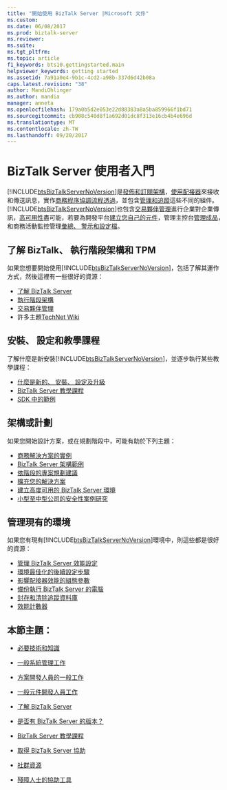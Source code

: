```yaml
---
title: "開始使用 BizTalk Server |Microsoft 文件"
ms.custom: 
ms.date: 06/08/2017
ms.prod: biztalk-server
ms.reviewer: 
ms.suite: 
ms.tgt_pltfrm: 
ms.topic: article
f1_keywords: bts10.gettingstarted.main
helpviewer_keywords: getting started
ms.assetid: 7a91a0e4-9b1c-4cd2-a98b-337d6d42b08a
caps.latest.revision: "38"
author: MandiOhlinger
ms.author: mandia
manager: anneta
ms.openlocfilehash: 179a0b5d2e053e22d88383a8a5ba859966f1bd71
ms.sourcegitcommit: cb908c540d8f1a692d01dc8f313e16cb4b4e696d
ms.translationtype: MT
ms.contentlocale: zh-TW
ms.lasthandoff: 09/20/2017
---
```

# <a name="getting-started-with-biztalk-server"></a>BizTalk Server 使用者入門
[!INCLUDE[btsBizTalkServerNoVersion](../includes/btsbiztalkservernoversion-md.md)]是[發佈和訂閱架構](../core/publish-and-subscribe-architecture.md)，[使用配接器](../core/using-adapters.md)來接收和傳送訊息，實作[商務程序協調流程透過](../core/defining-business-processes.md)，並包含[管理和追蹤](../core/management-and-tracking-architecture.md)這些不同的組件。 [!INCLUDE[btsBizTalkServerNoVersion](../includes/btsbiztalkservernoversion-md.md)]也包含[交易夥伴管理](../core/trading-partner-management-using-biztalk-server.md)進行企業對企業傳訊，[高可用性](../core/planning-for-high-availability3.md)盡可能，若要為開發平台[建立您自己的元件](../core/developing-custom-components.md)，管理主控台[管理成品](../core/operational-and-administrative-tasks-in-your-biztalk-environment.md)，和商務活動監控管理[彙總、 警示和設定檔](../core/using-business-activity-monitoring.md)。

## <a name="understanding-biztalk-runtime-architecture-and-tpm"></a>了解 BizTalk、 執行階段架構和 TPM
如果您想要開始使用[!INCLUDE[btsBizTalkServerNoVersion](../includes/btsbiztalkservernoversion-md.md)]，包括了解其運作方式，然後這裡有一些很好的資源： 

* [了解 BizTalk Server](../core/understanding-biztalk-server.md)
* [執行階段架構](../core/runtime-architecture.md)
* [交易夥伴管理](../core/trading-partner-management-using-biztalk-server.md)
* 許多主題[TechNet Wiki](http://social.technet.microsoft.com/wiki/contents/articles/2240.biztalk-server-resources-on-the-technet-wiki.aspx)

## <a name="install-configure-and-tutorials"></a>安裝、 設定和教學課程
了解什麼是新安裝[!INCLUDE[btsBizTalkServerNoVersion](../includes/btsbiztalkservernoversion-md.md)]，並逐步執行某些教學課程： 
  
* [什麼是新的、 安裝、 設定及升級](../install-and-config-guides/biztalk-server-what-s-new-installation-configuration-and-upgrade.md)  
* [BizTalk Server 教學課程](../core/biztalk-server-tutorials.md)
* [SDK 中的範例](../core/samples-in-the-sdk.md)

## <a name="architecting-or-planning"></a>架構或計劃
如果您開始設計方案，或在規劃階段中，可能有助於下列主題： 

* [商務解決方案的實例](../core/scenarios-for-business-solutions.md)
* [BizTalk Server 架構範例](../core/sample-biztalk-server-architectures.md)
* [依階段的專案規劃建議](../core/project-planning-recommendations-by-phase.md)
* [擴充您的解決方案](../core/scaling-your-solutions.md)
* [建立高度可用的 BizTalk Server 環境](../core/creating-a-highly-available-biztalk-server-environment.md)
* [小型至中型公司的安全性案例研究](../core/security-case-studies-for-small-to-medium-sized-companies.md)

## <a name="manage-existing-environments"></a>管理現有的環境
如果您有現有[!INCLUDE[btsBizTalkServerNoVersion](../includes/btsbiztalkservernoversion-md.md)]環境中，則這些都是很好的資源： 

* [管理 BizTalk Server 效能設定](../core/managing-biztalk-server-performance-settings.md)
* [環境最佳化的後續設定步驟](../install-and-config-guides/post-configuration-steps-to-optimize-your-environment.md)
* [影響配接器效能的組態參數](../core/configuration-parameters-that-affect-adapter-performance.md)
* [備份執行 BizTalk Server 的電腦](../core/backing-up-a-computer-running-biztalk-server.md)
* [封存和清除追蹤資料庫](../core/archiving-and-purging-the-biztalk-tracking-database.md)
* [效能計數器](../core/performance-counters.md)

 
## <a name="topics-in-this-section"></a>本節主題：  
  
-   [必要技術和知識](../core/prerequisite-skills-and-knowledge5.md)  
  
-   [一般系統管理工作](../core/common-administrative-tasks4.md)  
  
-   [方案開發人員的一般工作](../core/common-solution-developer-tasks.md)  
  
-   [一般元件開發人員工作](../core/common-component-developer-tasks.md)  
  
-   [了解 BizTalk Server](../core/understanding-biztalk-server.md)  
  
-   [是否有 BizTalk Server 的版本？](../core/what-version-of-biztalk-server-do-i-have.md)  
  
-   [BizTalk Server 教學課程](../core/biztalk-server-tutorials.md)  
  
-   [取得 BizTalk Server 協助](../core/getting-biztalk-server-assistance.md)  
  
-   [社群資源](../core/community-resources5.md)  
  
-   [殘障人士的協助工具](../core/accessibility-for-people-with-disabilities1.md)